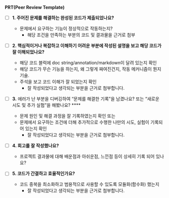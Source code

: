 **PRT(Peer Review Template)**

- [ ]  **1. 주어진 문제를 해결하는 완성된 코드가 제출되었나요?**
    - 문제에서 요구하는 기능이 정상적으로 작동하는지?
        - 해당 조건을 만족하는 부분의 코드 및 결과물을 근거로 첨부
    
- [ ]  **2. 핵심적이거나 복잡하고 이해하기 어려운 부분에 작성된 설명을 보고 해당 코드가 잘 이해되었나요?**
    - 해당 코드 블럭에 doc string/annotation/markdown이 달려 있는지 확인
    - 해당 코드가 무슨 기능을 하는지, 왜 그렇게 짜여진건지, 작동 메커니즘이 뭔지 기술.
    - 주석을 보고 코드 이해가 잘 되었는지 확인
        - 잘 작성되었다고 생각되는 부분을 근거로 첨부합니다.
        
- [ ]  **3.** 에러가 난 부분을 디버깅하여 “문제를 해결한 기록”을 남겼나요? 또는
   “새로운 시도 및 추가 실험”을 해봤나요? ****
    - 문제 원인 및 해결 과정을 잘 기록하였는지 확인 또는
    - 문제에서 요구하는 조건에 더해 추가적으로 수행한 나만의 시도, 
    실험이 기록되어 있는지 확인
        - 잘 작성되었다고 생각되는 부분을 근거로 첨부합니다.
        
- [ ]  **4. 회고를 잘 작성했나요?**
    - 프로젝트 결과물에 대해 배운점과 아쉬운점, 느낀점 등이 상세히 기록 되어 있나요?

- [ ]  **5. 코드가 간결하고 효율적인가요?**
    - 코드 중복을 최소화하고 범용적으로 사용할 수 있도록 모듈화(함수화) 했는지
        - 잘 작성되었다고 생각되는 부분을 근거로 첨부합니다.
